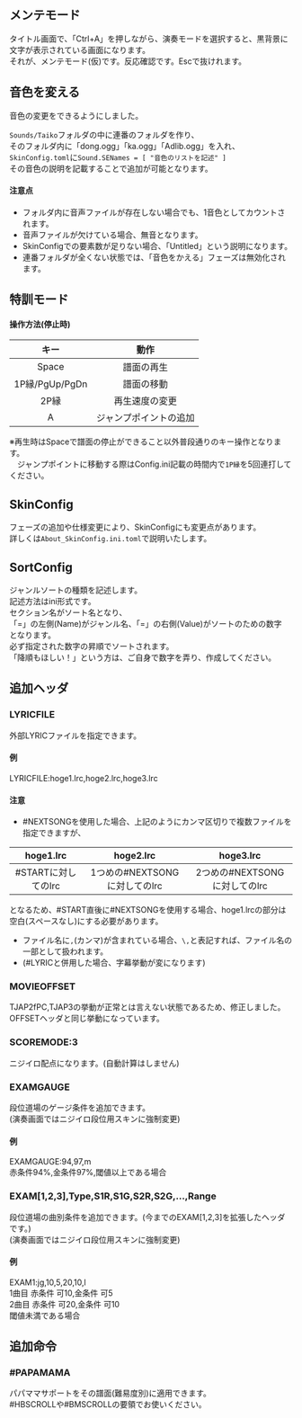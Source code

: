 ## メンテモード
タイトル画面で、「Ctrl+A」を押しながら、演奏モードを選択すると、黒背景に文字が表示されている画面になります。  
それが、メンテモード(仮)です。反応確認です。Escで抜けれます。

## 音色を変える
音色の変更をできるようにしました。

``Sounds/Taiko``フォルダの中に連番のフォルダを作り、  
そのフォルダ内に「dong.ogg」「ka.ogg」「Adlib.ogg」を入れ、  
``SkinConfig.toml``に``Sound.SENames = [ "音色のリストを記述" ]``  
その音色の説明を記載することで追加が可能となります。  

#### 注意点
* フォルダ内に音声ファイルが存在しない場合でも、1音色としてカウントされます。
* 音声ファイルが欠けている場合、無音となります。
* SkinConfigでの要素数が足りない場合、「Untitled」という説明になります。
* 連番フォルダが全くない状態では、「音色をかえる」フェーズは無効化されます。

## 特訓モード
#### 操作方法(停止時)

|     キー       |          動作           |
| :------------: | :---------------------: |
|     Space      |        譜面の再生       |
| 1P縁/PgUp/PgDn |        譜面の移動       |
|      2P縁      |      再生速度の変更     |
|       A        |  ジャンプポイントの追加 |

※再生時はSpaceで譜面の停止ができること以外普段通りのキー操作となります。  
　ジャンプポイントに移動する際はConfig.ini記載の時間内で``1P縁``を5回連打してください。

## SkinConfig
フェーズの追加や仕様変更により、SkinConfigにも変更点があります。  
詳しくは``About_SkinConfig.ini.toml``で説明いたします。

## SortConfig
ジャンルソートの種類を記述します。  
記述方法はini形式です。  
セクション名がソート名となり、  
「=」の左側(Name)がジャンル名、「=」の右側(Value)がソートのための数字  
となります。  
必ず指定された数字の昇順でソートされます。  
「降順もほしい！」という方は、ご自身で数字を弄り、作成してください。

## 追加ヘッダ
### LYRICFILE
外部LYRICファイルを指定できます。

#### 例  
LYRICFILE:hoge1.lrc,hoge2.lrc,hoge3.lrc

#### 注意  
* #NEXTSONGを使用した場合、上記のようにカンマ区切りで複数ファイルを指定できますが、

|      hoge1.lrc      |           hoge2.lrc           |           hoge3.lrc           |
| :-----------------: | :---------------------------: | :---------------------------: |
| #STARTに対してのlrc | 1つめの#NEXTSONGに対してのlrc | 2つめの#NEXTSONGに対してのlrc |

となるため、#START直後に#NEXTSONGを使用する場合、hoge1.lrcの部分は空白(スペースなし)にする必要があります。

* ファイル名に`,`(カンマ)が含まれている場合、`\,`と表記すれば、ファイル名の一部として扱われます。
* (#LYRICと併用した場合、字幕挙動が変になります)

### MOVIEOFFSET
TJAP2fPC,TJAP3の挙動が正常とは言えない状態であるため、修正しました。  
OFFSETヘッダと同じ挙動になっています。

### SCOREMODE:3
ニジイロ配点になります。(自動計算はしません)

### EXAMGAUGE
段位道場のゲージ条件を追加できます。  
(演奏画面ではニジイロ段位用スキンに強制変更)

#### 例  
EXAMGAUGE:94,97,m  
赤条件94%,金条件97%,閾値以上である場合

### EXAM[1,2,3],Type,S1R,S1G,S2R,S2G,…,Range
段位道場の曲別条件を追加できます。(今までのEXAM[1,2,3]を拡張したヘッダです。)  
(演奏画面ではニジイロ段位用スキンに強制変更)

#### 例  
EXAM1:jg,10,5,20,10,l  
1曲目 赤条件 可10,金条件 可5  
2曲目 赤条件 可20,金条件 可10  
閾値未満である場合

## 追加命令

### #PAPAMAMA
パパママサポートをその譜面(難易度別)に適用できます。  
#HBSCROLLや#BMSCROLLの要領でお使いください。

